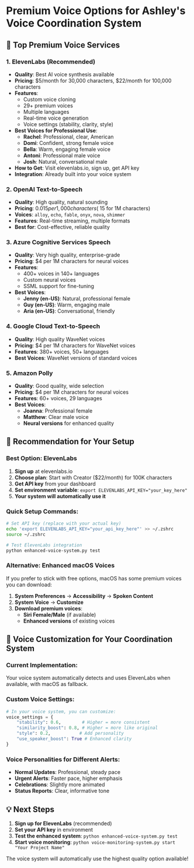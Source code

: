 # Premium Voice Options for Ashley's Voice Coordination System

## 🌟 Top Premium Voice Services

### 1. **ElevenLabs (Recommended)**
- **Quality**: Best AI voice synthesis available
- **Pricing**: $5/month for 30,000 characters, $22/month for 100,000 characters
- **Features**: 
  - Custom voice cloning
  - 29+ premium voices
  - Multiple languages
  - Real-time voice generation
  - Voice settings (stability, clarity, style)
- **Best Voices for Professional Use**:
  - **Rachel**: Professional, clear, American
  - **Domi**: Confident, strong female voice
  - **Bella**: Warm, engaging female voice
  - **Antoni**: Professional male voice
  - **Josh**: Natural, conversational male
- **How to Get**: Visit elevenlabs.io, sign up, get API key
- **Integration**: Already built into your voice system

### 2. **OpenAI Text-to-Speech**
- **Quality**: High quality, natural sounding
- **Pricing**: $0.015 per 1,000 characters (~$15 for 1M characters)
- **Voices**: `alloy`, `echo`, `fable`, `onyx`, `nova`, `shimmer`
- **Features**: Real-time streaming, multiple formats
- **Best for**: Cost-effective, reliable quality

### 3. **Azure Cognitive Services Speech**
- **Quality**: Very high quality, enterprise-grade
- **Pricing**: $4 per 1M characters for neural voices
- **Features**: 
  - 400+ voices in 140+ languages
  - Custom neural voices
  - SSML support for fine-tuning
- **Best Voices**: 
  - **Jenny (en-US)**: Natural, professional female
  - **Guy (en-US)**: Warm, engaging male
  - **Aria (en-US)**: Conversational, friendly

### 4. **Google Cloud Text-to-Speech**
- **Quality**: High quality WaveNet voices
- **Pricing**: $4 per 1M characters for WaveNet voices
- **Features**: 380+ voices, 50+ languages
- **Best Voices**: WaveNet versions of standard voices

### 5. **Amazon Polly**
- **Quality**: Good quality, wide selection
- **Pricing**: $4 per 1M characters for neural voices
- **Features**: 60+ voices, 29 languages
- **Best Voices**: 
  - **Joanna**: Professional female
  - **Matthew**: Clear male voice
  - **Neural versions** for enhanced quality

## 🎯 Recommendation for Your Setup

### Best Option: **ElevenLabs**
1. **Sign up** at elevenlabs.io
2. **Choose plan**: Start with Creator ($22/month) for 100K characters
3. **Get API key** from your dashboard
4. **Set environment variable**: `export ELEVENLABS_API_KEY="your_key_here"`
5. **Your system will automatically use it**

### Quick Setup Commands:
```bash
# Set API key (replace with your actual key)
echo 'export ELEVENLABS_API_KEY="your_api_key_here"' >> ~/.zshrc
source ~/.zshrc

# Test ElevenLabs integration
python enhanced-voice-system.py test
```

### Alternative: **Enhanced macOS Voices**
If you prefer to stick with free options, macOS has some premium voices you can download:

1. **System Preferences** → **Accessibility** → **Spoken Content**
2. **System Voice** → **Customize**
3. **Download premium voices**:
   - **Siri Female/Male** (if available)
   - **Enhanced versions** of existing voices

## 🎨 Voice Customization for Your Coordination System

### Current Implementation:
Your voice system automatically detects and uses ElevenLabs when available, with macOS as fallback.

### Custom Voice Settings:
```python
# In your voice system, you can customize:
voice_settings = {
    "stability": 0.6,        # Higher = more consistent
    "similarity_boost": 0.8, # Higher = more like original
    "style": 0.2,           # Add personality
    "use_speaker_boost": True # Enhanced clarity
}
```

### Voice Personalities for Different Alerts:
- **Normal Updates**: Professional, steady pace
- **Urgent Alerts**: Faster pace, higher emphasis
- **Celebrations**: Slightly more animated
- **Status Reports**: Clear, informative tone

## 💡 Next Steps

1. **Sign up for ElevenLabs** (recommended)
2. **Set your API key** in environment
3. **Test the enhanced system**: `python enhanced-voice-system.py test`
4. **Start voice monitoring**: `python voice-monitoring-system.py start "Your Project Name"`

The voice system will automatically use the highest quality option available!